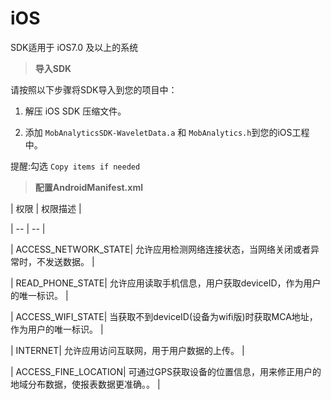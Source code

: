 # iOS

SDK适用于 iOS7.0 及以上的系统    

> **导入SDK**

请按照以下步骤将SDK导入到您的项目中：

 1. 解压 iOS SDK 压缩文件。

 2. 添加 ```MobAnalyticsSDK-WaveletData.a``` 和 ```MobAnalytics.h```到您的iOS工程中。

 提醒:勾选 ```Copy items if needed```


> **配置AndroidManifest.xml**

| 权限 | 权限描述 |

| -- | -- |

| ACCESS_NETWORK_STATE| 允许应用检测网络连接状态，当网络关闭或者异常时，不发送数据。 |

| READ_PHONE_STATE| 允许应用读取手机信息，用户获取deviceID，作为用户的唯一标识。 |

| ACCESS_WIFI_STATE| 当获取不到deviceID(设备为wifi版)时获取MCA地址，作为用户的唯一标识。 |

| INTERNET| 允许应用访问互联网，用于用户数据的上传。 |

| ACCESS_FINE_LOCATION| 可通过GPS获取设备的位置信息，用来修正用户的地域分布数据，使报表数据更准确。。 |

